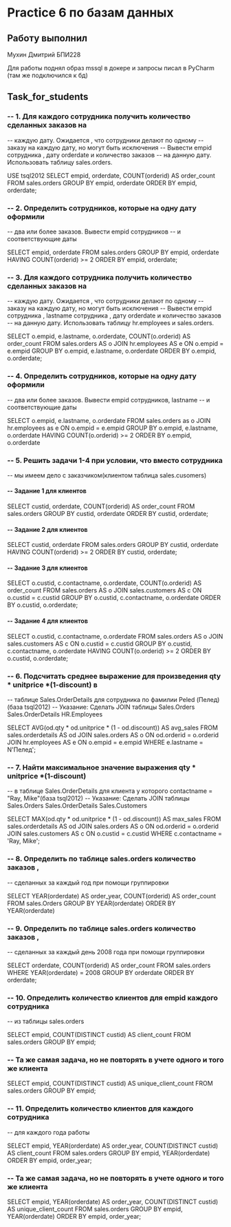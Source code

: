 # Practice 6 по базам данных

## Работу выполнил

Мухин Дмитрий БПИ228


Для работы поднял образ mssql в докере и запросы писал в PyCharm (там же подключился к бд)

## Task_for_students

### -- 1. Для каждого сотрудника получить количество сделанных заказов на
--    каждую дату. Ожидается , что сотрудники делают по одному
--    заказу на каждую дату, но могут быть исключения
--    Вывести empid сотрудника , дату orderdate и количество заказов
--    на данную дату. Использовать таблицу sales.orders.

USE tsql2012
SELECT empid, orderdate, COUNT(orderid) AS order_count
FROM sales.orders
GROUP BY empid, orderdate
ORDER BY empid, orderdate;


### -- 2. Определить сотрудников, которые на одну дату оформили
--    два или более заказов. Вывести empid сотрудников
--    и соответствующие даты

SELECT empid, orderdate
FROM sales.orders
GROUP BY empid, orderdate
HAVING COUNT(orderid) >= 2
ORDER BY empid, orderdate;

### -- 3. Для каждого сотрудника получить количество сделанных заказов на
--    каждую дату. Ожидается , что сотрудники делают по одному
--    заказу на каждую дату, но могут быть исключения
--    Вывести empid сотрудника , lastname сотрудника , дату orderdate и количество заказов
--    на данную дату. Использовать таблицу hr.employees и sales.orders.

SELECT o.empid, e.lastname, o.orderdate, COUNT(o.orderid) AS order_count
FROM sales.orders AS o
JOIN hr.employees AS e ON o.empid = e.empid
GROUP BY o.empid, e.lastname, o.orderdate
ORDER BY o.empid, o.orderdate;


### -- 4. Определить сотрудников, которые на одну дату оформили
--    два или более заказов. Вывести empid сотрудников, lastname
--    и соответствующие даты

SELECT o.empid, e.lastname, o.orderdate
FROM sales.orders as o
JOIN hr.employees as e ON o.empid = e.empid
GROUP BY o.empid, e.lastname, o.orderdate
HAVING COUNT(o.orderid) >= 2
ORDER BY o.empid, o.orderdate

### -- 5. Решить задачи 1-4 при условии, что вместо сотрудника
--    мы имеем дело с заказчиком(клиентом таблица sales.cusomers)
#### -- Задание 1 для клиентов

SELECT custid, orderdate, COUNT(orderid) AS order_count
FROM sales.orders
GROUP BY custid, orderdate
ORDER BY custid, orderdate;

#### -- Задание 2 для клиентов

SELECT custid, orderdate
FROM sales.orders
GROUP BY custid, orderdate
HAVING COUNT(orderid) >= 2
ORDER BY custid, orderdate;

#### -- Задание 3 для клиентов

SELECT o.custid, c.contactname, o.orderdate, COUNT(o.orderid) AS order_count
FROM sales.orders AS o
JOIN sales.customers AS c ON o.custid = c.custid
GROUP BY o.custid, c.contactname, o.orderdate
ORDER BY o.custid, o.orderdate;

#### -- Задание 4 для клиентов

SELECT o.custid, c.contactname, o.orderdate
FROM sales.orders AS o
JOIN sales.customers AS c ON o.custid = c.custid
GROUP BY o.custid, c.contactname, o.orderdate
HAVING COUNT(o.orderid) >= 2
ORDER BY o.custid, o.orderdate;


### -- 6. Подсчитать среднее выражение для произведения qty * unitprice *(1-discount) в
--    таблице Sales.OrderDetails для сотрудника по фамилии Peled (Пелед) (база tsql2012)
--    Указание: Сделать JOIN таблицы Sales.Orders Sales.OrderDetails HR.Employees

SELECT AVG(od.qty * od.unitprice * (1 - od.discount)) AS avg_sales
FROM sales.orderdetails AS od
JOIN sales.orders AS o ON od.orderid = o.orderid
JOIN hr.employees AS e ON o.empid = e.empid
WHERE e.lastname = N'Пелед';

### -- 7. Найти максимальное значение выражения qty * unitprice *(1-discount)
--    в таблице Sales.OrderDetails для клиента у которого contactname = "Ray, Mike"(база tsql2012)
--    Указание: Сделать JOIN таблицы Sales.Orders Sales.OrderDetails Sales.Customers

SELECT MAX(od.qty * od.unitprice * (1 - od.discount)) AS max_sales
FROM sales.orderdetails AS od
JOIN sales.orders AS o ON od.orderid = o.orderid
JOIN sales.customers AS c ON o.custid = c.custid
WHERE c.contactname = 'Ray, Mike';

### -- 8. Определить по таблице sales.orders количество заказов ,
--    сделанных за каждый год при помощи группировки

SELECT YEAR(orderdate) AS order_year, COUNT(orderid) AS order_count FROM sales.Orders
GROUP BY YEAR(orderdate)
ORDER BY YEAR(orderdate)

### -- 9. Определить по таблице sales.orders количество заказов ,
--    сделанных за каждый день 2008 года при помощи группировки

SELECT orderdate, COUNT(orderid) AS order_count
FROM sales.orders
WHERE YEAR(orderdate) = 2008
GROUP BY orderdate
ORDER BY orderdate;

### -- 10. Определить количество клиентов для empid каждого сотрудника
-- из таблицы sales.orders

SELECT empid, COUNT(DISTINCT custid) AS client_count
FROM sales.orders
GROUP BY empid;

### -- Та же самая задача, но не повторять в учете одного и того же клиента

SELECT empid, COUNT(DISTINCT custid) AS unique_client_count
FROM sales.orders
GROUP BY empid;
    
### -- 11. Определить количество клиентов для каждого сотрудника
 -- для каждого года работы

SELECT empid, YEAR(orderdate) AS order_year, COUNT(DISTINCT custid) AS client_count
FROM sales.orders
GROUP BY empid, YEAR(orderdate)
ORDER BY empid, order_year;

### -- Та же самая задача, но не повторять в учете одного и того же клиента

SELECT empid, YEAR(orderdate) AS order_year, COUNT(DISTINCT custid) AS unique_client_count
FROM sales.orders
GROUP BY empid, YEAR(orderdate)
ORDER BY empid, order_year;

